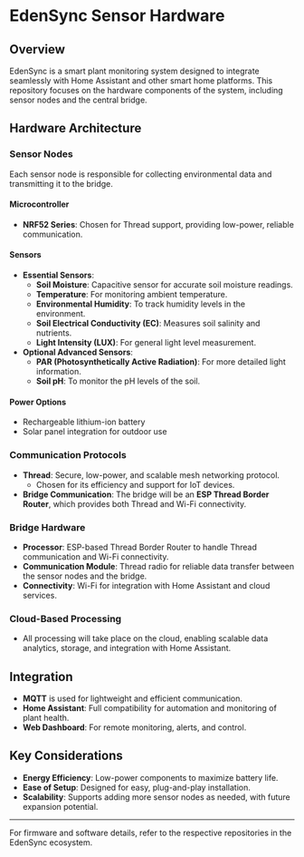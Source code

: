 # EdenSync Sensor Hardware

## Overview
EdenSync is a smart plant monitoring system designed to integrate seamlessly with Home Assistant and other smart home platforms. This repository focuses on the hardware components of the system, including sensor nodes and the central bridge.

## Hardware Architecture

### Sensor Nodes
Each sensor node is responsible for collecting environmental data and transmitting it to the bridge.

#### **Microcontroller**  
- **NRF52 Series**: Chosen for Thread support, providing low-power, reliable communication.

#### **Sensors**  
- **Essential Sensors**:  
  - **Soil Moisture**: Capacitive sensor for accurate soil moisture readings.  
  - **Temperature**: For monitoring ambient temperature.  
  - **Environmental Humidity**: To track humidity levels in the environment.  
  - **Soil Electrical Conductivity (EC)**: Measures soil salinity and nutrients.  
  - **Light Intensity (LUX)**: For general light level measurement.  
- **Optional Advanced Sensors**:  
  - **PAR (Photosynthetically Active Radiation)**: For more detailed light information.  
  - **Soil pH**: To monitor the pH levels of the soil.

#### **Power Options**  
- Rechargeable lithium-ion battery  
- Solar panel integration for outdoor use

### Communication Protocols
- **Thread**: Secure, low-power, and scalable mesh networking protocol.  
  - Chosen for its efficiency and support for IoT devices.
- **Bridge Communication**: The bridge will be an **ESP Thread Border Router**, which provides both Thread and Wi-Fi connectivity.

### Bridge Hardware
- **Processor**: ESP-based Thread Border Router to handle Thread communication and Wi-Fi connectivity.  
- **Communication Module**: Thread radio for reliable data transfer between the sensor nodes and the bridge.  
- **Connectivity**: Wi-Fi for integration with Home Assistant and cloud services.

### Cloud-Based Processing
- All processing will take place on the cloud, enabling scalable data analytics, storage, and integration with Home Assistant.

## Integration
- **MQTT** is used for lightweight and efficient communication.  
- **Home Assistant**: Full compatibility for automation and monitoring of plant health.  
- **Web Dashboard**: For remote monitoring, alerts, and control.

## Key Considerations
- **Energy Efficiency**: Low-power components to maximize battery life.  
- **Ease of Setup**: Designed for easy, plug-and-play installation.  
- **Scalability**: Supports adding more sensor nodes as needed, with future expansion potential.

---
For firmware and software details, refer to the respective repositories in the EdenSync ecosystem.
